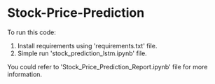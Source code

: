 # Stock-Price-Prediction

To run this code:
1) Install requirements using 'requirements.txt' file.
2) Simple run 'stock_prediction_lstm.ipynb' file.

You could refer to 'Stock_Price_Prediction_Report.ipynb' file for more information.
